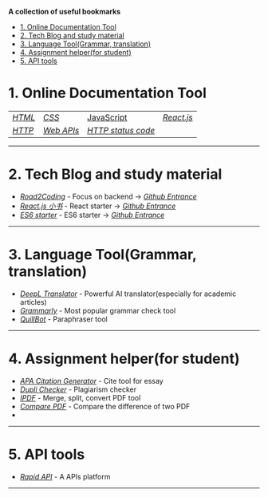 **A collection of useful bookmarks**
- [1. Online Documentation Tool](#1-online-documentation-tool)
- [2. Tech Blog and study material](#2-tech-blog-and-study-material)
- [3. Language Tool(Grammar, translation)](#3-language-toolgrammar-translation)
- [4. Assignment helper(for student)](#4-assignment-helperfor-student)
- [5. API tools](#5-api-tools)
# 1. Online Documentation Tool
|     |     |     |     |
| --- | --- | --- | --- |
| [*HTML*](https://devdocs.io/html/)  | [*CSS*](https://devdocs.io/css/)  | [JavaScript](https://devdocs.io/javascript/) | [*React.js*](https://devdocs.io/react/) |
| [*HTTP*](https://devdocs.io/http/) | [*Web APIs*](https://devdocs.io/dom/) |[*HTTP status code*](https://www.restapitutorial.com/httpstatuscodes.html)
***
# 2. Tech Blog and study material
* [*Road2Coding*](https://www.r2coding.com/#/README) - Focus on backend -> [*Github Entrance*](https://github.com/rd2coding/Road2Coding)
* [*React.js 小书*](https://hyf.js.org/react-naive-book/) - React starter -> [*Github Entrance*](https://github.com/huzidaha/react-naive-book)
* [*ES6 starter*](https://es6.ruanyifeng.com/) - ES6 starter -> [*Github Entrance*](https://github.com/ruanyf/es6tutorial)
***
# 3. Language Tool(Grammar, translation)
* [*DeepL Translator*](https://www.deepl.com/en/translator) - Powerful AI translator(especially for academic articles)
* [*Grammarly*](https://www.grammarly.com) - Most popular grammar check tool
* [*QuillBot*](https://quillbot.com/) - Paraphraser tool
***
# 4. Assignment helper(for student)
* [*APA Citation Generator*](https://www.scribbr.com/apa-citation-generator/) - Cite tool for essay
* [*Dupli Checker*](https://www.duplichecker.com/) - Plagiarism checker
* [*IPDF*](https://www.ilovepdf.com/) - Merge, split, convert PDF tool
* [*Compare PDF*](https://tools.pdf24.org/zh/compare-pdf) - Compare the difference of two PDF
* 
***
# 5. API tools
* [*Rapid API*](https://rapidapi.com/) - A APIs platform

***